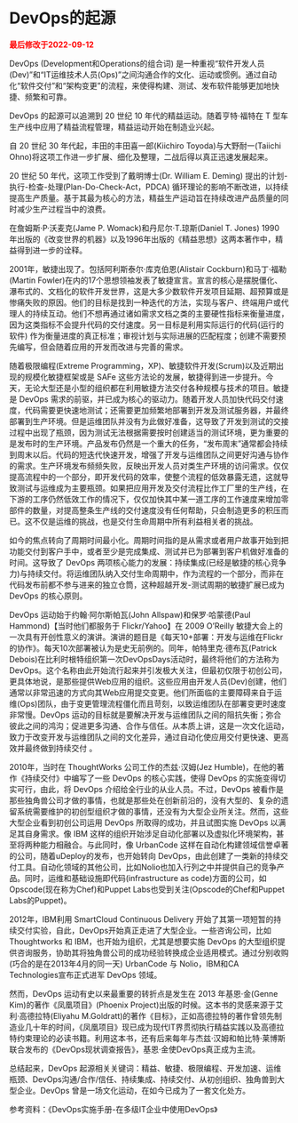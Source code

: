 # DevOps的起源

<strong><font color="red">最后修改于2022-09-12</font></strong>


DevOps (Development和Operations的组合词) 是一种重视“软件开发人员(Dev)”和“IT运维技术人员(Ops)”之间沟通合作的文化、运动或惯例。通过自动化“软件交付”和“架构变更”的流程，来使得构建、测试、发布软件能够更加地快捷、频繁和可靠。

DevOps 的起源可以追溯到 20 世纪 10 年代的精益运动。随着亨特·福特在 T 型车生产线中应用了精益流程管理，精益运动开始在制造业兴起。

自 20 世纪 30  年代起，丰田的丰田喜一郎(Kiichiro Toyoda)与大野耐一(Taiichi Ohno)将这项工作进一步扩展、细化及整理，二战后得以真正迅速发展起来。

20 世纪 50 年代，这项工作受到了戴明博士(Dr. William E. Deming) 提出的计划-执行-检查-处理(Plan-Do-Check-Act，PDCA) 循环理论的影响不断改进，以持续提高生产质量。基于其最为核心的方法，精益生产运动旨在持续改进产品质量的同时减少生产过程当中的浪费。

在詹姆斯·P·沃麦克(Jame P. Womack)和丹尼尔·T.琼斯(Daniel T. Jones) 1990 年出版的《改变世界的机器》以及1996年出版的《精益思想》这两本著作中，精益得到进一步的诠释。

2001年，敏捷出现了。包括阿利斯泰尔·库克伯恩(Alistair Cockburn)和马丁·福勒(Martin Fowler)在内的17个思想领袖发表了敏捷宣言。宣言的核心是摆脱僵化、瀑布式的、文档化的软件开发世界，这是大多少数软件开发项目延期、超预算或是惨痛失败的原因。他们的目标是找到一种迭代的方法，实现与客户、终端用户或代理人的持续互动。他们不想再通过诸如需求文档之类的主要硬性指标来衡量进度，因为这类指标不会提升代码的交付速度。另一目标是利用实际运行的代码(运行的软件) 作为衡量进度的真正标准；审视计划与实际进展的匹配程度；创建不需要预先编写，但会随着应用的开发而改进与完善的需求。

随着极限编程(Extreme Programming，XP)、敏捷软件开发(Scrum)以及近期出现的规模化敏捷框架或是 SAFe 这些方法论的发展，敏捷得到进一步提升。今天，无论大型还是小型的组织都在利用敏捷方法交付各种规模与技术的项目。敏捷是 DevOps 需求的前驱，并已成为核心的驱动力。随着开发人员加快代码交付速度，代码需要更快速地测试；还需要更加频繁地部署到开发及测试服务器，并最终部署到生产环境。但是运维团队并没有为此做好准备，这导致了开发到测试的交接过程中出现了瓶颈，因为测试无法根据需要按时创建适当的测试环境，更为重要的是发布时的生产环境。产品发布仍然是一个重大的任务，“发布周末”通常都会持续到周末以后。代码的短迭代快速开发，增强了开发与运维团队之间更好沟通与协作的需求。生产环境发布频频失败，反映出开发人员对类生产环境的访问需求。仅仅提高流程中的一个部分，即开发代码的效率，使整个流程的低效暴露无遗，这就导致测试与运维成为主要瓶颈。如果把应用开发及交付流程比作工厂里的生产线，在下游的工序仍然低效工作的情况下，仅仅加快其中某一道工序的工作速度来增加零部件的数量，对提高整条生产线的交付速度没有任何帮助，只会制造更多的积压而已。这不仅是运维的挑战，也是交付生命周期中所有利益相关者的挑战。

如今的焦点转向了周期时间最小化。周期时间指的是从需求或者用户故事开始到把功能交付到客户手中，或者至少是完成集成、测试并已为部署到客户机做好准备的时间。这导致了 DevOps 两项核心能力的发展：持续集成(已经是敏捷的核心竞争力)与持续交付。将运维团队纳入交付生命周期中，作为流程的一个部分，而非在代码发布前都不参与进来的独立仓筒，这种超越开发-测试周期的敏捷扩展已成为 DevOps 的核心原则。

DevOps 运动始于约翰·阿尔斯帕瓦(John Allspaw)和保罗·哈蒙德(Paul Hammond)【当时他们都服务于 Flickr/Yahoo】在  2009 O’Reilly 敏捷大会上的一次具有开创性意义的演讲。演讲的题目是《每天10+部署：开发与运维在Flickr的协作》。每天10次部署被认为是史无前例的。同年，帕特里克·德布瓦(Patrick Debois)在比利时根特组织第一次DevOpsDays活动时，最终将他们的方法称为 DevOps。这个名称由此开始流行起来并引发极大关注，但最初仅限于初创公司，更具体地说，是那些提供Web应用的组织。这些应用由开发人员(Dev)创建，他们通常以非常迅速的方式向其Web应用提交变更。他们所面临的主要障碍来自于运维(Ops)团队，由于变更管理流程僵化而且苛刻，以致运维团队在部署变更时速度非常慢。DevOps 运动的目标就是要解决开发与运维团队之间的阻抗失衡；弥合彼此之间的鸿沟；促进更多沟通、合作与信任。从本质上讲，这是一次文化运动，致力于改变开发与运维团队之间的文化差异，通过自动化使应用交付更快速、更高效并最终做到持续交付 。

2010年，当时在 ThoughtWorks 公司工作的杰兹·汉姆(Jez Humble)，在他的著作《持续交付》中编写了一些 DevOps 的核心实践，使得 DevOps 的实施变得切实可行，由此，将 DevOps 介绍给全行业的从业人员。不过，DevOps 被看作是那些独角兽公司才做的事情，也就是那些处在创新前沿的，没有大型的、复杂的遗留系统需要维护的初创型组织才做的事情，还没有为大型企业所关注。然而，这些大型企业看到初创公司运用 DevOps 所取得的成功，并且试图实施 DevOps 以满足其自身需求。像 IBM 这样的组织开始涉足自动化部署以及虚拟化环境架构，甚至将两种能力相融合。与此同时，像 UrbanCode 这样在自动化构建领域信誉卓著的公司，随着uDeploy的发布，也开始转向 DevOps，由此创建了一类新的持续交付工具。自动化领域的其他公司，比如Nolio也加入行列之中并提供自己的竞争产品。同时，运维和基础设施即代码(infrastructure as code)方面的公司，如Opscode(现在称为Chef)和Puppet Labs也受到关注(Opscode的Chef和Puppet Labs的Puppet)。

2012年，IBM利用 SmartCloud Continuous Delivery 开始了其第一项短暂的持续交付实验，自此，DevOps开始真正走进了大型企业。一些咨询公司，比如 Thoughtworks 和 IBM，也开始为组织，尤其是想要实施 DevOps 的大型组织提供咨询服务，协助其将独角兽公司的成功经验转换成企业适用模式。通过分别收购(巧合的是在2013年4月的同一天) UrbanCode 与 Nolio，IBM和CA Technologies宣布正式进军 DevOps 领域。

然而，DevOps 运动有史以来最重要的转折点是发生在 2013 年基恩·金(Genne Kim)的著作《凤凰项目》(Phoenix Project)出版的时候。这本书的灵感来源于艾利·高德拉特(Eliyahu M.Goldratt)的著作《目标》，正如高德拉特的著作曾领先制造业几十年的时间，《凤凰项目》现已成为现代IT界贯彻执行精益实践以及高德拉特约束理论的必读书籍。利用这本书，还有后来每年与杰兹·汉姆和帕比特·莱博斯联合发布的《DevOps现状调查报告》，基恩·金使DevOps真正成为主流。 

总结起来，DevOps 起源相关关键词：精益、敏捷、极限编程、开发加速、运维瓶颈、DevOps沟通/合作/信任、持续集成、持续交付、从初创组织、独角兽到大型企业。DevOps 曾是一场文化运动，在如今已成为了一套文化处方。

参考资料：《DevOps实施手册-在多级IT企业中使用DevOps》